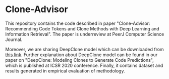 # Clone-Advisor

This repository contains the code described in paper "Clone-Advisor: Recommending Code Tokens and Clone Methods with Deep Learning and Information Retrieval". The paper is underreview at PeerJ Computer Science Journal. 

Moreover, we are sharing DeepClone model which can be downloaded from <a href="https://www.dropbox.com/sh/r152xqs5rdsvvq1/AABsMH-iCbgpSjE3Vy9d3zVWa?dl=0">this link</a>. Further explanation about DeepClone model can be found in our paper on "DeepClone: Modeling Clones to Generate Code Predictions", which is published at ICSR 2020 conference. Finally, it contains dataset and results generated in empirical evaluation of methodology.



